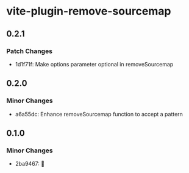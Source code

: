 # vite-plugin-remove-sourcemap

## 0.2.1

### Patch Changes

- 1d1f71f: Make options parameter optional in removeSourcemap

## 0.2.0

### Minor Changes

- a6a55dc: Enhance removeSourcemap function to accept a pattern

## 0.1.0

### Minor Changes

- 2ba9467: 🚀
